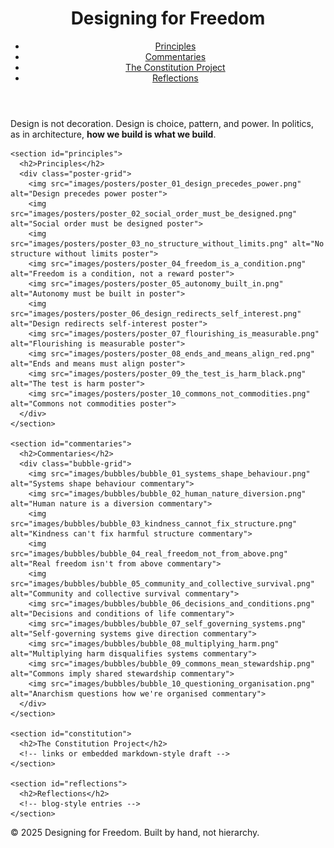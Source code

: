 <!DOCTYPE html>
<html lang="en">
<head>
  <meta charset="UTF-8" />
  <meta name="viewport" content="width=device-width, initial-scale=1.0" />
  <title>Designing for Freedom</title>
  <link rel="stylesheet" href="styles.css" />
</head>
<body>
  <header>
    <h1>Designing for Freedom</h1>
    <nav>
      <ul>
        <li><a href="#principles">Principles</a></li>
        <li><a href="#commentaries">Commentaries</a></li>
        <li><a href="#constitution">The Constitution Project</a></li>
        <li><a href="#reflections">Reflections</a></li>
      </ul>
    </nav>
  </header>

  <main>
    <section id="hero">
      <p class="blurb">
        Design is not decoration. Design is choice, pattern, and power.
        In politics, as in architecture, <strong>how we build is what we build</strong>.
      </p>
    </section>

    <section id="principles">
      <h2>Principles</h2>
      <div class="poster-grid">
        <img src="images/posters/poster_01_design_precedes_power.png" alt="Design precedes power poster">
        <img src="images/posters/poster_02_social_order_must_be_designed.png" alt="Social order must be designed poster">
        <img src="images/posters/poster_03_no_structure_without_limits.png" alt="No structure without limits poster">
        <img src="images/posters/poster_04_freedom_is_a_condition.png" alt="Freedom is a condition, not a reward poster">
        <img src="images/posters/poster_05_autonomy_built_in.png" alt="Autonomy must be built in poster">
        <img src="images/posters/poster_06_design_redirects_self_interest.png" alt="Design redirects self-interest poster">
        <img src="images/posters/poster_07_flourishing_is_measurable.png" alt="Flourishing is measurable poster">
        <img src="images/posters/poster_08_ends_and_means_align_red.png" alt="Ends and means must align poster">
        <img src="images/posters/poster_09_the_test_is_harm_black.png" alt="The test is harm poster">
        <img src="images/posters/poster_10_commons_not_commodities.png" alt="Commons not commodities poster">
      </div>
    </section>

    <section id="commentaries">
      <h2>Commentaries</h2>
      <div class="bubble-grid">
        <img src="images/bubbles/bubble_01_systems_shape_behaviour.png" alt="Systems shape behaviour commentary">
        <img src="images/bubbles/bubble_02_human_nature_diversion.png" alt="Human nature is a diversion commentary">
        <img src="images/bubbles/bubble_03_kindness_cannot_fix_structure.png" alt="Kindness can't fix harmful structure commentary">
        <img src="images/bubbles/bubble_04_real_freedom_not_from_above.png" alt="Real freedom isn't from above commentary">
        <img src="images/bubbles/bubble_05_community_and_collective_survival.png" alt="Community and collective survival commentary">
        <img src="images/bubbles/bubble_06_decisions_and_conditions.png" alt="Decisions and conditions of life commentary">
        <img src="images/bubbles/bubble_07_self_governing_systems.png" alt="Self-governing systems give direction commentary">
        <img src="images/bubbles/bubble_08_multiplying_harm.png" alt="Multiplying harm disqualifies systems commentary">
        <img src="images/bubbles/bubble_09_commons_mean_stewardship.png" alt="Commons imply shared stewardship commentary">
        <img src="images/bubbles/bubble_10_questioning_organisation.png" alt="Anarchism questions how we're organised commentary">
      </div>
    </section>

    <section id="constitution">
      <h2>The Constitution Project</h2>
      <!-- links or embedded markdown-style draft -->
    </section>

    <section id="reflections">
      <h2>Reflections</h2>
      <!-- blog-style entries -->
    </section>
  </main>

  <footer>
    <p>&copy; 2025 Designing for Freedom. Built by hand, not hierarchy.</p>
  </footer>
</body>
</html>
